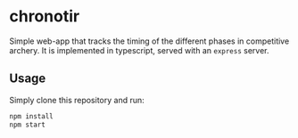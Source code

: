 # chronotir

Simple web-app that tracks the timing of the different phases in competitive archery. It is implemented in typescript, served with an `express` server.

## Usage

Simply clone this repository and run:

```bash
npm install
npm start
```
